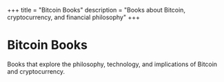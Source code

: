 +++
title = "Bitcoin Books"
description = "Books about Bitcoin, cryptocurrency, and financial philosophy"
+++

# Bitcoin Books

Books that explore the philosophy, technology, and implications of Bitcoin and cryptocurrency.
